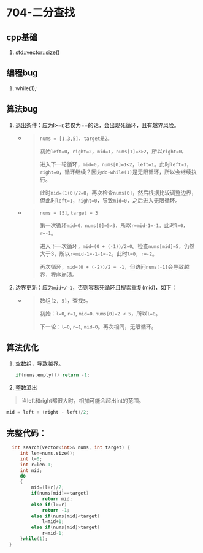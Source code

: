  # 704-二分查找
## cpp基础

1. [std::vector::size()](https://legacy.cplusplus.com/reference/vector/vector/size/)

## 编程bug

1. while(1)***;***

## 算法bug

1. 退出条件：应为l>=r,若仅为==的话，会出现死循环，且有越界风险。
     - >`nums = [1,3,5]`，`target是2。`
         >
         >初始`left=0`，`right=2`，`mid=1`，`nums[1]=3>2`，所以`right=0。`
         >
         >进入下一轮循环，`mid=0`，`nums[0]=1<2`，`left=1`。此时`left=1`，`right=0`，循环继续？因为`do-while(1)`是无限循环，所以会继续执行。
         >
         >此时`mid=(1+0)/2=0`，再次检查`nums[0]`，然后根据比较调整边界，但此时`left=1`，`right=0`，导致`mid=0`，之后进入无限循环。
         >
     - >`nums = [5]`, `target = 3`
         >  
         >第一次循环`mid=0，nums[0]=5>3`，所以`r=mid-1=-1`。此时`l=0，r=-1`。
         >
         >进入下一次循环，`mid=(0 + (-1))/2=0`。检查`nums[mid]=5`，仍然大于3，所以`r=mid-1=-1-1=-2`。此时`l=0, r=-2`。
         >
         >再次循环，`mid=(0 + (-2))/2 = -1`，但访问`nums[-1]`会导致越界，程序崩溃。

2. 边界更新：应为`mid+/-1`，否则容易死循环且搜索重复(mid)，如下：

     - >数组`[2, 5]`，查找`5`。
         >
         >初始：`l=0`, `r=1`, `mid=0`. `nums[0]=2 < 5`，所以`l=0`。
         >
         >下一轮：`l=0`, `r=1`, `mid=0`。再次相同，无限循环。

## 算法优化

1. 空数组，导致越界。
   ```cpp
   if(nums.empty()) return -1;
   ```
2. 整数溢出
  >当left和right都很大时，相加可能会超出int的范围。
  ``` cpp
  mid = left + (right - left)/2;
  ```

## 完整代码：

```cpp
  int search(vector<int>& nums, int target) {
     int len=nums.size();
     int l=0;
     int r=len-1;
     int mid;
     do
     {
         mid=(l+r)/2;
         if(nums[mid]==target)
             return mid;
         else if(l>=r)
             return -1;
         else if(nums[mid]<target)
             l=mid+1;
         else if(nums[mid]>target)
             r=mid-1;
     }while(1);
 }
```